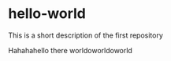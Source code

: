 # hello-world
This is a short description of the first repository

Hahahahello there worldoworldoworld

